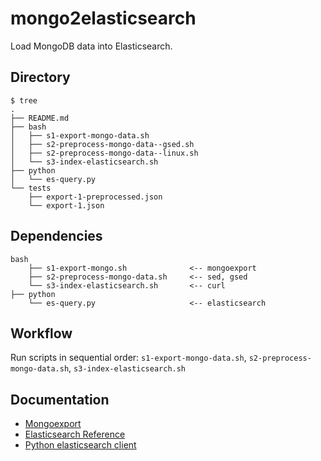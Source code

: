 # mongo2elasticsearch

Load MongoDB data into Elasticsearch.

## Directory

```
$ tree
.
├── README.md
├── bash
│   ├── s1-export-mongo-data.sh
│   ├── s2-preprocess-mongo-data--gsed.sh
│   ├── s2-preprocess-mongo-data--linux.sh
│   └── s3-index-elasticsearch.sh
├── python
│   └── es-query.py
└── tests
    ├── export-1-preprocessed.json
    └── export-1.json
```

## Dependencies

```
bash
    ├── s1-export-mongo.sh              <-- mongoexport
    ├── s2-preprocess-mongo-data.sh     <-- sed, gsed
    └── s3-index-elasticsearch.sh       <-- curl
├── python
    └── es-query.py                     <-- elasticsearch
```


## Workflow

Run scripts in sequential order: `s1-export-mongo-data.sh`, `s2-preprocess-mongo-data.sh`, `s3-index-elasticsearch.sh` 

## Documentation

- [Mongoexport](https://docs.mongodb.com/manual/reference/program/mongoexport/)
- [Elasticsearch Reference](https://www.elastic.co/guide/en/elasticsearch/reference/index.html)
- [Python elasticsearch client](https://elasticsearch-py.readthedocs.io)



